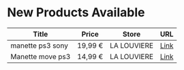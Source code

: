 # New Products Available

| Title | Price | Store | URL |
|---|---|---|---|
| manette ps3 sony | 19,99 € | LA LOUVIERE | [Link](https://www.cashconverters.be/fr/accessoires-jeux-video/742041-manette-ps3-sony.html) |
| Manette move ps3 | 14,99 € | LA LOUVIERE | [Link](https://www.cashconverters.be/fr/accessoires-jeux-video/742108-manette-move-ps3.html) |
